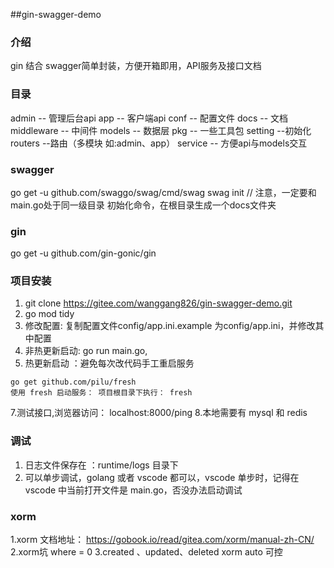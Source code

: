 ##gin-swagger-demo

### 介绍
gin 结合 swagger简单封装，方便开箱即用，API服务及接口文档

### 目录
admin          -- 管理后台api
app            -- 客户端api
conf           -- 配置文件
docs           -- 文档
middleware     -- 中间件
models         -- 数据层
pkg            -- 一些工具包
  setting      --初始化
routers        --路由（多模块 如:admin、app）
service        -- 方便api与models交互

### swagger 
go get -u github.com/swaggo/swag/cmd/swag
swag init  // 注意，一定要和main.go处于同一级目录
初始化命令，在根目录生成一个docs文件夹

### gin
go get -u github.com/gin-gonic/gin

### 项目安装
1. git clone https://gitee.com/wanggang826/gin-swagger-demo.git
2. go mod tidy
4. 修改配置: 复制配置文件config/app.ini.example 为config/app.ini，并修改其中配置
5. 非热更新启动: go run main.go,
6. 热更新启动 ：避免每次改代码手工重启服务
```
go get github.com/pilu/fresh
使用 fresh 启动服务： 项目根目录下执行： fresh

```
7.测试接口,浏览器访问： localhost:8000/ping
8.本地需要有 mysql 和 redis

### 调试
1. 日志文件保存在 ：runtime/logs 目录下
2. 可以单步调试，golang 或者 vscode 都可以，vscode 单步时，记得在 vscode 中当前打开文件是 main.go，否没办法启动调试

### xorm
1.xorm 文档地址： https://gobook.io/read/gitea.com/xorm/manual-zh-CN/
2.xorm坑  where = 0 
3.created 、updated、deleted xorm auto 可控



